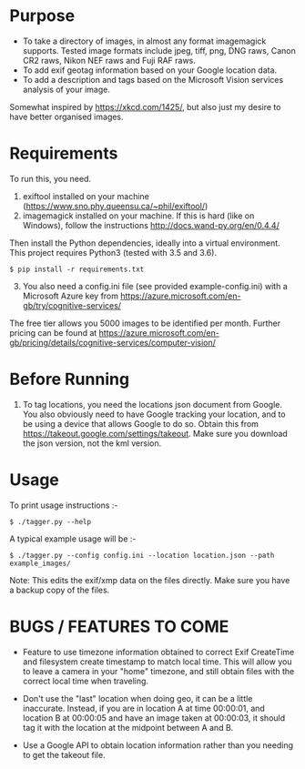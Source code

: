 Purpose
=======

- To take a directory of images, in almost any format imagemagick supports. Tested image formats include jpeg, tiff, png, DNG raws, Canon CR2 raws, Nikon NEF raws and Fuji RAF raws.
- To add exif geotag information based on your Google location data.
- To add a description and tags based on the Microsoft Vision services analysis of your image.

Somewhat inspired by https://xkcd.com/1425/, but also just my desire to have better organised images.

Requirements
============

To run this, you need.

1. exiftool installed on your machine (https://www.sno.phy.queensu.ca/~phil/exiftool/)
2. imagemagick installed on your machine. If this is hard (like on Windows), follow the instructions http://docs.wand-py.org/en/0.4.4/

Then install the Python dependencies, ideally into a virtual environment.
This project requires Python3 (tested with 3.5 and 3.6).

    $ pip install -r requirements.txt

3. You also need a config.ini file (see provided example-config.ini) with
a Microsoft Azure key from https://azure.microsoft.com/en-gb/try/cognitive-services/

The free tier allows you 5000 images to be identified per month.
Further pricing can be found at https://azure.microsoft.com/en-gb/pricing/details/cognitive-services/computer-vision/

Before Running
==============

1. To tag locations, you need the locations json document from Google.
You also obviously need to have Google tracking your location, and to
be using a device that allows Google to do so. Obtain this from
https://takeout.google.com/settings/takeout. Make sure you download the
json version, not the kml version.

Usage
=====

To print usage instructions :-

    $ ./tagger.py --help

A typical example usage will be :-

    $ ./tagger.py --config config.ini --location location.json --path example_images/

Note: This edits the exif/xmp data on the files directly. Make sure you
have a backup copy of the files.

BUGS / FEATURES TO COME
=======================

- Feature to use timezone information obtained to correct
Exif CreateTime and filesystem create timestamp to match local time. This will allow you to leave a camera in your "home" timezone, and still obtain files with the correct local time when traveling.

- Don't use the "last" location when doing geo, it can be a little inaccurate. Instead, if you are in location A at time 00:00:01, and location B at 00:00:05 and have an image taken at 00:00:03, it should tag it with the location at the midpoint between A and B.

- Use a Google API to obtain location information rather than you needing to get the takeout file.
